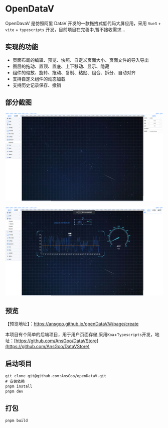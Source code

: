 # OpenDataV

OpenDavaV 是仿照阿里 DataV 开发的一款拖拽式低代码大屏应用，采用 `Vue3` + `vite` + `typescripts` 开发，目前项目在完善中,暂不接收需求...


## 实现的功能

- 页面布局的编辑、预览、快照、自定义页面大小、页面文件的导入导出
- 图层的拖动、置顶、置底、上下移动、显示、隐藏
- 组件的缩放、旋转、拖动、复制、粘贴、组合、拆分、自动对齐
- 支持自定义组件的动态加载
- 支持历史记录保存、撤销

## 部分截图

![截图1](./screenshot/1.png)

![截图2](./screenshot/2.png)

## 预览

【预览地址】：https://ansgoo.github.io/openDataV/#/page/create

本项目有个简单的后端项目，用于用户页面存储,采用`Koa`+`Typescripts`开发，地址：[https://github.com/AnsGoo/DataVStore](https://github.com/AnsGoo/DataVStore)

## 启动项目

```shell
git clone git@github.com:AnsGoo/openDataV.git
# 安装依赖
pnpm install
pnpm dev
```

## 打包

```shell
pnpm build
```